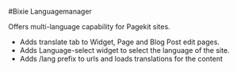 #Bixie Languagemanager

Offers multi-language capability for Pagekit sites.

- Adds translate tab to Widget, Page and Blog Post edit pages.
- Adds Language-select widget to select the language of the site.
- Adds /lang prefix to urls and loads translations for the content

